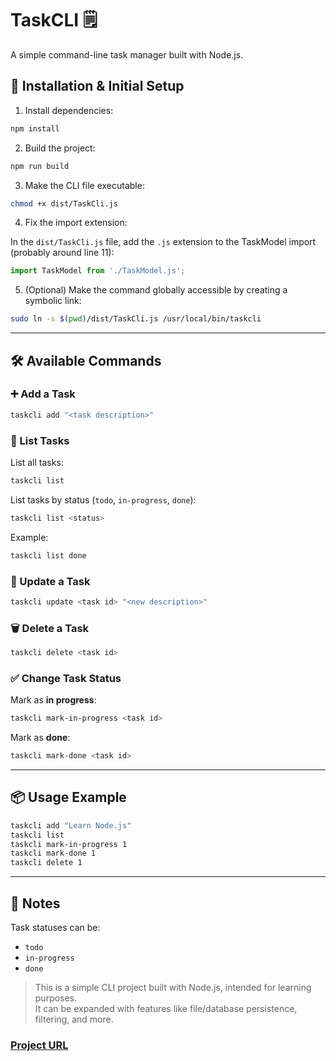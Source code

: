 # TaskCLI 🗒️ 

A simple command-line task manager built with Node.js.

## 🚀 Installation & Initial Setup

1. Install dependencies:

```bash
npm install
```

2. Build the project:

```bash
npm run build
```

3. Make the CLI file executable:

```bash
chmod +x dist/TaskCli.js
```

4. Fix the import extension:  

In the `dist/TaskCli.js` file, add the `.js` extension to the TaskModel import (probably around line 11):  

```js
import TaskModel from './TaskModel.js';
```

5. (Optional) Make the command globally accessible by creating a symbolic link:

```bash
sudo ln -s $(pwd)/dist/TaskCli.js /usr/local/bin/taskcli
```

---

## 🛠️ Available Commands

### ➕ Add a Task

```bash
taskcli add "<task description>"
```

### 📜 List Tasks

List all tasks:

```bash
taskcli list
```

List tasks by status (`todo`, `in-progress`, `done`):

```bash
taskcli list <status>
```

Example:

```bash
taskcli list done
```

### 🔄 Update a Task

```bash
taskcli update <task id> "<new description>"
```

### 🗑️ Delete a Task

```bash
taskcli delete <task id>
```

### ✅ Change Task Status

Mark as **in progress**:

```bash
taskcli mark-in-progress <task id>
```

Mark as **done**:

```bash
taskcli mark-done <task id>
```

---

## 📦 Usage Example

```bash
taskcli add "Learn Node.js"
taskcli list
taskcli mark-in-progress 1
taskcli mark-done 1
taskcli delete 1
```

---

## 🧠 Notes

Task statuses can be:

- `todo`
- `in-progress`
- `done`

> This is a simple CLI project built with Node.js, intended for learning purposes.  
> It can be expanded with features like file/database persistence, filtering, and more.

### [Project URL](https://roadmap.sh/projects/task-tracker)
